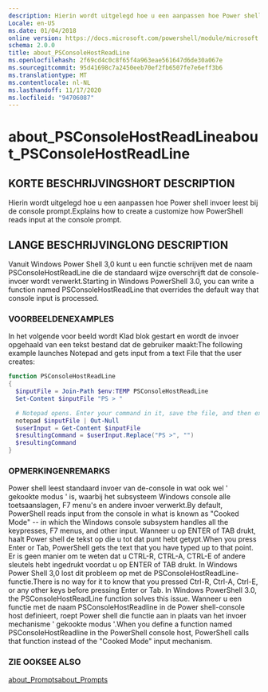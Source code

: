 ```yaml
---
description: Hierin wordt uitgelegd hoe u een aanpassen hoe Power shell invoer leest bij de console prompt.
Locale: en-US
ms.date: 01/04/2018
online version: https://docs.microsoft.com/powershell/module/microsoft.powershell.core/about/about_psconsolehostreadline?view=powershell-7.2&WT.mc_id=ps-gethelp
schema: 2.0.0
title: about_PSConsoleHostReadLine
ms.openlocfilehash: 2f69cd4c0c8f65f4a963eae561647d6de30a067e
ms.sourcegitcommit: 95d41698c7a2450eeb70ef2fb6507fe7e6eff3b6
ms.translationtype: MT
ms.contentlocale: nl-NL
ms.lasthandoff: 11/17/2020
ms.locfileid: "94706087"
---
```

# <a name="about_psconsolehostreadline"></a><span data-ttu-id="3cb8a-103">about_PSConsoleHostReadLine</span><span class="sxs-lookup"><span data-stu-id="3cb8a-103">about_PSConsoleHostReadLine</span></span>

## <a name="short-description"></a><span data-ttu-id="3cb8a-104">KORTE BESCHRIJVING</span><span class="sxs-lookup"><span data-stu-id="3cb8a-104">SHORT DESCRIPTION</span></span>
<span data-ttu-id="3cb8a-105">Hierin wordt uitgelegd hoe u een aanpassen hoe Power shell invoer leest bij de console prompt.</span><span class="sxs-lookup"><span data-stu-id="3cb8a-105">Explains how to create a customize how PowerShell reads input at the console prompt.</span></span>

## <a name="long-description"></a><span data-ttu-id="3cb8a-106">LANGE BESCHRIJVING</span><span class="sxs-lookup"><span data-stu-id="3cb8a-106">LONG DESCRIPTION</span></span>

<span data-ttu-id="3cb8a-107">Vanuit Windows Power Shell 3,0 kunt u een functie schrijven met de naam PSConsoleHostReadLine die de standaard wijze overschrijft dat de console-invoer wordt verwerkt.</span><span class="sxs-lookup"><span data-stu-id="3cb8a-107">Starting in Windows PowerShell 3.0, you can write a function named PSConsoleHostReadLine that overrides the default way that console input is processed.</span></span>

### <a name="examples"></a><span data-ttu-id="3cb8a-108">VOORBEELDEN</span><span class="sxs-lookup"><span data-stu-id="3cb8a-108">EXAMPLES</span></span>

<span data-ttu-id="3cb8a-109">In het volgende voor beeld wordt Klad blok gestart en wordt de invoer opgehaald van een tekst bestand dat de gebruiker maakt:</span><span class="sxs-lookup"><span data-stu-id="3cb8a-109">The following example launches Notepad and gets input from a text File that the user creates:</span></span>

```powershell
function PSConsoleHostReadLine
{
  $inputFile = Join-Path $env:TEMP PSConsoleHostReadLine
  Set-Content $inputFile "PS > "

  # Notepad opens. Enter your command in it, save the file, and then exit.
  notepad $inputFile | Out-Null
  $userInput = Get-Content $inputFile
  $resultingCommand = $userInput.Replace("PS >", "")
  $resultingCommand
}
```

### <a name="remarks"></a><span data-ttu-id="3cb8a-110">OPMERKINGEN</span><span class="sxs-lookup"><span data-stu-id="3cb8a-110">REMARKS</span></span>

<span data-ttu-id="3cb8a-111">Power shell leest standaard invoer van de-console in wat ook wel ' gekookte modus ' is, waarbij het subsysteem Windows console alle toetsaanslagen, F7 menu's en andere invoer verwerkt.</span><span class="sxs-lookup"><span data-stu-id="3cb8a-111">By default, PowerShell reads input from the console in what is known as "Cooked Mode" -- in which the Windows console subsystem handles all the keypresses, F7 menus, and other input.</span></span> <span data-ttu-id="3cb8a-112">Wanneer u op ENTER of TAB drukt, haalt Power shell de tekst op die u tot dat punt hebt getypt.</span><span class="sxs-lookup"><span data-stu-id="3cb8a-112">When you press Enter or Tab, PowerShell gets the text that you have typed up to that point.</span></span> <span data-ttu-id="3cb8a-113">Er is geen manier om te weten dat u CTRL-R, CTRL-A, CTRL-E of andere sleutels hebt ingedrukt voordat u op ENTER of TAB drukt. In Windows Power Shell 3,0 lost dit probleem op met de PSConsoleHostReadLine-functie.</span><span class="sxs-lookup"><span data-stu-id="3cb8a-113">There is no way for it to know that you pressed Ctrl-R, Ctrl-A, Ctrl-E, or any other keys before pressing Enter or Tab. In Windows PowerShell 3.0, the PSConsoleHostReadLine function solves this issue.</span></span> <span data-ttu-id="3cb8a-114">Wanneer u een functie met de naam PSConsoleHostReadline in de Power shell-console host definieert, roept Power shell die functie aan in plaats van het invoer mechanisme ' gekookte modus '.</span><span class="sxs-lookup"><span data-stu-id="3cb8a-114">When you define a function named PSConsoleHostReadline in the PowerShell console host, PowerShell calls that function instead of the "Cooked Mode" input mechanism.</span></span>

### <a name="see-also"></a><span data-ttu-id="3cb8a-115">ZIE OOK</span><span class="sxs-lookup"><span data-stu-id="3cb8a-115">SEE ALSO</span></span>

[<span data-ttu-id="3cb8a-116">about_Prompts</span><span class="sxs-lookup"><span data-stu-id="3cb8a-116">about_Prompts</span></span>](about_Prompts.md)

